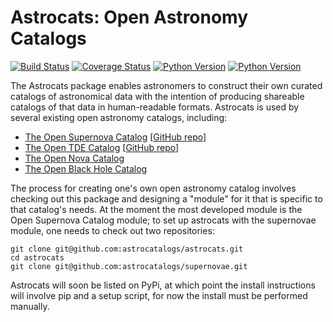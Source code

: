 # Astrocats: Open Astronomy Catalogs #

[![Build Status](https://img.shields.io/travis/astrocatalogs/astrocats.svg)](https://travis-ci.org/astrocatalogs/astrocats)
[![Coverage Status](https://coveralls.io/repos/github/astrocatalogs/astrocats/badge.svg?branch=master)](https://coveralls.io/github/astrocatalogs/astrocats?branch=master)
[![Python Version](https://img.shields.io/badge/python-3.4%2C%203.5-blue.svg)](https://www.python.org)
[![Python Version](https://img.shields.io/badge/arXiv-1605.01054-green.svg?style=flat)](http://arxiv.org/abs/1605.01054)

The Astrocats package enables astronomers to construct their own curated catalogs of astronomical data with the intention of producing shareable catalogs of that data in human-readable formats. Astrocats is used by several existing open astronomy catalogs, including:

* [The Open Supernova Catalog](https://sne.space) [[GitHub repo](https://github.com/astrocatalogs/supernovae)]
* [The Open TDE Catalog](https://tde.space) [[GitHub repo](https://github.com/astrocatalogs/tde)]
* [The Open Nova Catalog](https://opennova.space)
* [The Open Black Hole Catalog](https://holes.space)

The process for creating one's own open astronomy catalog involves checking out this package and designing a "module" for it that is specific to that catalog's needs. At the moment the most developed module is the Open Supernova Catalog module; to set up astrocats with the supernovae module, one needs to check out two repositories:

```shell
git clone git@github.com:astrocatalogs/astrocats.git
cd astrocats
git clone git@github.com:astrocatalogs/supernovae.git
```

Astrocats will soon be listed on PyPi, at which point the install instructions will involve pip and a setup script, for now the install must be performed manually.
